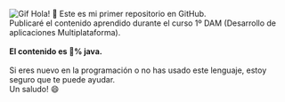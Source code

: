 ![Gif](Inicio.gif)
Hola! 👋
Este es mi primer repositorio en GitHub.</br>
Publicaré el contenido aprendido durante el curso 1º DAM (Desarrollo de aplicaciones Multiplataforma).</br></br>
<strong>El contenido es 💯% java.</strong></br></br>
Si eres nuevo en la programación o no has usado este lenguaje, estoy seguro que te puede ayudar.</br>
Un saludo! 😄
